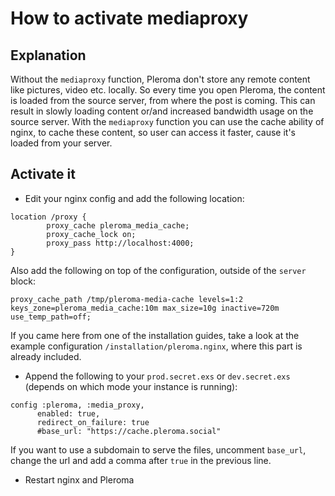 # How to activate mediaproxy
## Explanation

Without the `mediaproxy` function, Pleroma don't store any remote content like pictures, video etc. locally. So every time you open Pleroma, the content is loaded from the source server, from where the post is coming. This can result in slowly loading content or/and increased bandwidth usage on the source server.
With the `mediaproxy` function you can use the cache ability of nginx, to cache these content, so user can access it faster, cause it's loaded from your server.

## Activate it

* Edit your nginx config and add the following location: 
```
location /proxy {
        proxy_cache pleroma_media_cache;
        proxy_cache_lock on;
        proxy_pass http://localhost:4000;
}
```
Also add the following on top of the configuration, outside of the `server` block:
```
proxy_cache_path /tmp/pleroma-media-cache levels=1:2 keys_zone=pleroma_media_cache:10m max_size=10g inactive=720m use_temp_path=off;
```
If you came here from one of the installation guides, take a look at the example configuration `/installation/pleroma.nginx`, where this part is already included.

* Append the following to your `prod.secret.exs` or `dev.secret.exs` (depends on which mode your instance is running):
```
config :pleroma, :media_proxy,
      enabled: true,
      redirect_on_failure: true
      #base_url: "https://cache.pleroma.social"
```
If you want to use a subdomain to serve the files, uncomment `base_url`, change the url and add a comma after `true` in the previous line.

* Restart nginx and Pleroma
